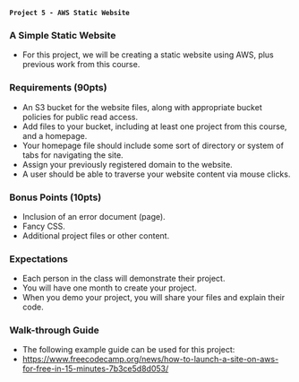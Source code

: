 **`Project 5 - AWS Static Website`**

### A Simple Static Website
- For this project, we will be creating a static website using AWS, plus previous work from this course.

### Requirements (90pts)
- An S3 bucket for the website files, along with appropriate bucket policies for public read access.
- Add files to your bucket, including at least one project from this course, and a homepage.
- Your homepage file should include some sort of directory or system of tabs for navigating the site.
- Assign your previously registered domain to the website.
- A user should be able to traverse your website content via mouse clicks.

### Bonus Points (10pts)
- Inclusion of an error document (page).
- Fancy CSS.
- Additional project files or other content.

### Expectations
- Each person in the class will demonstrate their project.
- You will have one month to create your project.
- When you demo your project, you will share your files and explain their code.

### Walk-through Guide
- The following example guide can be used for this project:
- https://www.freecodecamp.org/news/how-to-launch-a-site-on-aws-for-free-in-15-minutes-7b3ce5d8d053/
